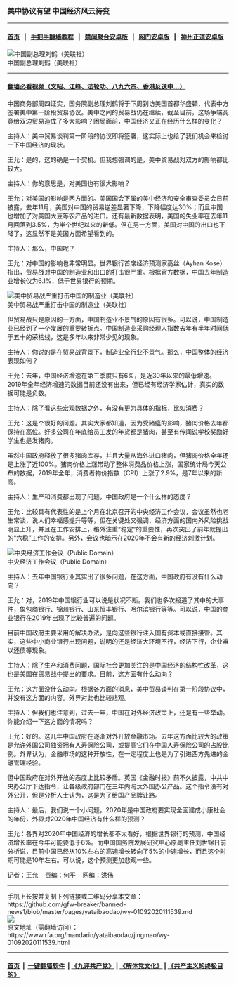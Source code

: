 ### 美中协议有望    中国经济风云待变
------------------------

#### [首页](https://github.com/gfw-breaker/banned-news1/blob/master/README.md) &nbsp;&nbsp;|&nbsp;&nbsp; [手把手翻墙教程](https://github.com/gfw-breaker/guides/wiki) &nbsp;&nbsp;|&nbsp;&nbsp; [禁闻聚合安卓版](https://github.com/gfw-breaker/bn-android) &nbsp;&nbsp;|&nbsp;&nbsp; [网门安卓版](https://github.com/oGate2/oGate) &nbsp;&nbsp;|&nbsp;&nbsp; [神州正道安卓版](https://github.com/SzzdOgate/update) 



<div id="headerimg">
 <img alt="中国副总理刘鹤（美联社）" src="https://www.rfa.org/mandarin/yataibaodao/jingmao/wy-01092020111539.html/yt0109d.jpg/@@images/627101fe-1cc6-4354-b10e-8d3b155aa7f8.jpeg" title="中国副总理刘鹤（美联社）"/>
 <div id="headerimgcontents">
  <div id="headerimgcaption">
   <span>
    中国副总理刘鹤（美联社）
   </span>
   <!-- zoomattribute -->
  </div>
  <!-- headerimgcaption -->
 </div>
 <!-- headerimagecontents -->
</div>

<hr/>


#### [翻墙必看视频（文昭、江峰、法轮功、八九六四、香港反送中...）](http://167.172.214.107/home.html)

<div id="storytext">
 <div>
  <div class="slot_header">
  </div>
 </div>
 <p>
  中国商务部周四证实，国务院副总理刘鹤将于下周到访美国首都华盛顿，代表中方签署美中第一阶段贸易协议。美中之间的贸易战仍在继续，截至目前，这场争端究竟给双边贸易造成了多大影响？困局面前，中国经济又正在经历什么样的变化？
 </p>
 <p>
 </p>
 <p>
 </p>
 <p>
  主持人：美中贸易谈判第一阶段的协议即将签署，这实际上也给了我们机会来检讨一下中国经济的现状。
 </p>
 <p>
  王允：是的，这的确是一个契机。但我想强调的是，美中贸易战对双方的影响都比较大。
 </p>
 <p>
  主持人：你的意思是，对美国也有很大影响？
 </p>
 <p>
  王允：对美国的影响是两方面的。美国国会下属的美中经济和安全审查委员会日前披露，去年11月，美国对中国的贸易逆差显著下降，下降幅度达30%；而且中国也增加了对美国大豆等农产品的进口。还有最新数据表明，美国的失业率在去年11月回落到3.5%，为半个世纪以来的新低。但在另一方面，美国对中国的出口也下降了，这显然不是美国方面希望看到的。
 </p>
 <p>
  主持人：那么，中国呢？
 </p>
 <p>
  王允：对中国的影响也非常明显。世界银行首席经济预测家高丝（Ayhan Kose）指出，贸易战对中国的制造业和出口的打击很严重。根据官方数据，中国去年制造业增长仅为6.1%，低于世界银行的预期。
 </p>
 <p>
  <div class="image-inline captioned" style="width:622px;">
   <div style="width:622px;">
    <img alt="美中贸易战严重打击中国的制造业（美联社）" src="https://www.rfa.org/mandarin/yataibaodao/jingmao/wy-01092020111539.html/yt1104.jpg" title="美中贸易战严重打击中国的制造业（美联社）"/>
   </div>
   <div class="image-caption">
    <span style="width:622px;">
     美中贸易战严重打击中国的制造业（美联社）
    </span>
    <span class="copyright">
    </span>
   </div>
  </div>
 </p>
 <p>
  但贸易战只是原因的一方面，中国制造业不景气的原因有很多。可以说，中国制造业已经到了一个发展的重要转折点。中国制造业采购经理人指数去年有半年时间低于五十的荣枯线，这是多年以来非常少见的现象。
 </p>
 <p>
  主持人：你说的是在贸易战背景下，制造业全行业不景气。那么，中国整体的经济表现如何？
 </p>
 <p>
  王允：去年，中国经济增速在第三季度只有6%，是近30年以来的最低增速。2019年全年经济增速的数据目前还没有出来，但已经有经济学家估计，真实的数据可能是负数。
 </p>
 <p>
  主持人：除了看这些宏观数据之外，有没有更为具体的指标，比如消费？
 </p>
 <p>
  王允：这是个很好的问题。其实大家都知道，因为受猪瘟的影响，猪肉价格去年都保持在高位。好多公司在年底给员工发的年货都是猪肉，甚至有传闻说学校奖励好学生也是发猪肉。
 </p>
 <p>
  虽然中国政府释放了很多猪肉库存，并且大量从海外进口猪肉，但猪肉价格全年还是上涨了近100%。猪肉价格上涨带动了整体消费品价格上涨，国家统计局今天公布的数据，2019年全年，消费者物价指数（CPI）上涨了2.9%，是7年以来的新高。
 </p>
 <p>
  主持人：生产和消费都出现了问题，中国政府是一个什么样的态度？
 </p>
 <p>
  王允：比较具有代表性的是上个月在北京召开的中央经济工作会议，会议虽然也老生常谈，说人们幸福感提升等等，但在关键处又强调，经济方面的国内外风险挑战明显上升，并且在工作安排上，格外注重“稳定”的重要性，再次突出了前年就提出的“六稳”工作的安排。另外，会议也暗示在2020年不会有新的经济刺激计划。
 </p>
 <p>
  <div class="image-inline captioned" style="width:622px;">
   <div style="width:622px;">
    <img alt="中央经济工作会议（Public Domain）" src="https://www.rfa.org/mandarin/yataibaodao/jingmao/wy-01092020111539.html/yt0109n.jpg" title="中央经济工作会议（Public Domain）"/>
   </div>
   <div class="image-caption">
    <span style="width:622px;">
     中央经济工作会议（Public Domain）
    </span>
    <span class="copyright">
    </span>
   </div>
  </div>
 </p>
 <p>
  主持人：去年中国银行业其实出了很多问题，在这方面，中国政府有没有什么动向？
 </p>
 <p>
  王允：对，2019年中国银行业可以说是状况不断。我们也多次报道了其中的大事件，象包商银行、锦州银行、山东恒丰银行、哈尔滨银行等等。可以说，中国的商业银行在2019年出现了比较普遍的问题。
 </p>
 <p>
  目前中国政府主要采用的解决办法，是向这些银行注入国有资本或直接接管。其实，这些中小商业银行出现问题，说明的还是经济大环境不行，经济下行，企业难以还债等现象。
 </p>
 <p>
  主持人：除了生产和消费问题，国际社会更加关注的是中国经济的结构性改革，这也是美国在贸易战中提出的要求。目前，这方面有什么动向？
 </p>
 <p>
  王允：这方面没什么动向。根据各方面的消息，美中贸易谈判在第一阶段协议中，并没有这方面的内容。外界对此也比较悲观。
 </p>
 <p>
  主持人：但我们也注意到，过去一年，中国在对外经济政策上，还是有一些举动。你能介绍一下这方面的情况吗？
 </p>
 <p>
  王允：好的。这几年中国政府在逐渐对外开放金融市场。去年这方面比较大的政策是允许外国公司独资拥有人寿保险公司，或提高它们在中国人寿保险公司的占股比例。外界认为，金融市场的这种开放性，在一定程度上也是为了引进西方先进的金融管理经验。
 </p>
 <p>
  但中国政府在对外开放的态度上比较矛盾。英国《金融时报》前不久披露，中共中央办公厅下达指令，让各级政府部门在三年内淘汰外国办公产品。这个指令没有对外公开，但是分析人士认为，这是为了给国产品牌让路。
 </p>
 <p>
  主持人：最后，我们说一个小问题，2020年是中国政府要实现全面建成小康社会的年份，外界对2020年中国经济有什么样的预测？
 </p>
 <p>
  王允：各界对2020年中国经济的增长都不太看好，根据世界银行的预测，中国经济增长率在今年可能要低于6%。而中国国务院发展研究中心原副主任刘世锦日前分析说，目前中国已经从10%左右的高速增长转向了5%的中速增长，而且这个时期可能是10年左右。可以说，这个预测更加悲观一些。
 </p>
 <p>
 </p>
 <p>
  记者：王允    责编：何平    网编：洪伟
 </p>
</div>

<hr/>
手机上长按并复制下列链接或二维码分享本文章：<br/>
https://github.com/gfw-breaker/banned-news1/blob/master/pages/yataibaodao/wy-01092020111539.md <br/>
<a href='https://github.com/gfw-breaker/banned-news1/blob/master/pages/yataibaodao/wy-01092020111539.md'><img src='https://github.com/gfw-breaker/banned-news1/blob/master/pages/yataibaodao/wy-01092020111539.md.png'/></a> <br/>
原文地址（需翻墙访问）：https://www.rfa.org/mandarin/yataibaodao/jingmao/wy-01092020111539.html


------------------------
#### [首页](https://github.com/gfw-breaker/banned-news1/blob/master/README.md) &nbsp;|&nbsp; [一键翻墙软件](https://github.com/gfw-breaker/nogfw/blob/master/README.md) &nbsp;| [《九评共产党》](https://github.com/gfw-breaker/9ping.md/blob/master/README.md#九评之一评共产党是什么) | [《解体党文化》](https://github.com/gfw-breaker/jtdwh.md/blob/master/README.md) | [《共产主义的终极目的》](https://github.com/gfw-breaker/gczydzjmd.md/blob/master/README.md)


<img src='http://gfw-breaker.win/banned-news/pages/yataibaodao/wy-01092020111539.md' width='0px' height='0px'/>